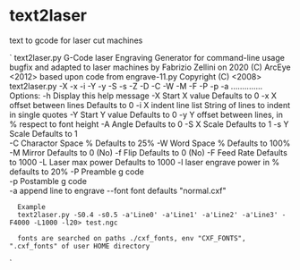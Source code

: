 # text2laser
text to gcode for laser cut machines

`
text2laser.py G-Code laser Engraving Generator for command-line usage
            bugfix and adapted to laser machines by Fabrizio Zellini on 2020
            (C) ArcEye <2012> 
            based upon code from engrave-11.py
            Copyright (C) <2008>  <Lawrence Glaister> <ve7it at shaw dot ca>
text2laser.py -X -x -i -Y -y -S -s -Z -D -C -W -M -F -P -p -a ..............
       Options: 
       -h   Display this help message
       -X   Start X value                       Defaults to 0
       -x   X offset between lines              Defaults to 0
       -i   X indent line list                  String of lines to indent in single quotes
       -Y   Start Y value                       Defaults to 0
       -y   Y offset between lines, in % respect to font height
       -A   Angle                               Defaults to 0 
       -S   X Scale                             Defaults to 1
       -s   Y Scale                             Defaults to 1       
       -C   Charactor Space %                   Defaults to 25%
       -W   Word Space %                        Defaults to 100%
       -M   Mirror                              Defaults to 0 (No)
       -f   Flip                                Defaults to 0 (No)
       -F   Feed Rate                           Defaults to 1000
       -L   Laser max power                     Defaults to 1000
       -l   laser engrave power in %            defaults to 20%
       -P   Preamble g code                     
       -p   Postamble g code                    
       -a   append line to engrave
       --font font                              defaults "normal.cxf"

      Example
      text2laser.py -S0.4 -s0.5 -a'Line0' -a'Line1' -a'Line2' -a'Line3' -F4000 -L1000 -l20> test.ngc
      
      fonts are searched on paths ./cxf_fonts, env "CXF_FONTS", ".cxf_fonts" of user HOME directory
`
